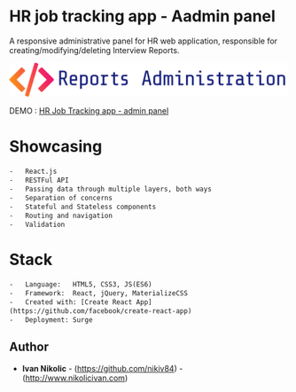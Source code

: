 # HR job tracking app - Aadmin panel

A responsive administrative panel for HR web application, responsible for creating/modifying/deleting Interview Reports.


![No more Tabs](/interview-reports/src/assets/img/logo_text.png)


DEMO : [HR Job Tracking app - admin panel](https://nikolicivan.com/HR-admin/) 


# Showcasing 

    -   React.js
    -   RESTFul API
    -   Passing data through multiple layers, both ways
	-   Separation of concerns
    -   Stateful and Stateless components
    -   Routing and navigation
    -   Validation

# Stack

    -   Language:   HTML5, CSS3, JS(ES6)
    -   Framework:  React, jQuery, MaterializeCSS
    -   Created with: [Create React App](https://github.com/facebook/create-react-app)
    -   Deployment: Surge

## Author

* **Ivan Nikolic** - (https://github.com/nikiv84) - (http://www.nikolicivan.com)

